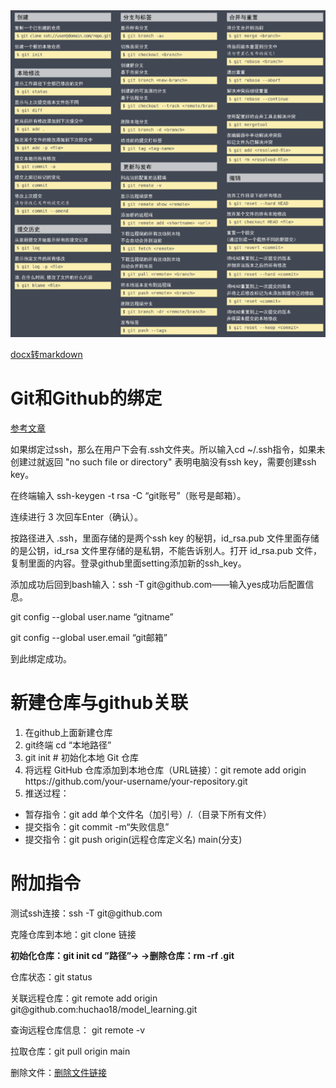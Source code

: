 <img src="./images/2025-10-28-12-28-15-image.png" title="" alt="" width="905">

[docx转markdown](https://lwebapp.com/zh/docx-to-markdown)

# Git和Github的绑定

[参考文章](https://blog.csdn.net/black_sneak/article/details/139600633)

如果绑定过ssh，那么在用户下会有\.ssh文件夹。所以输入cd ~/\.ssh指令，如果未创建过就返回 "no such file or directory" 表明电脑没有ssh key，需要创建ssh key。

在终端输入 ssh\-keygen \-t rsa \-C “git账号”（账号是邮箱）。

连续进行 3 次回车Enter（确认）。

按路径进入 \.ssh，里面存储的是两个ssh key 的秘钥，id\_rsa\.pub 文件里面存储的是公钥，id\_rsa 文件里存储的是私钥，不能告诉别人。打开 id\_rsa\.pub 文件，复制里面的内容。登录github里面setting添加新的ssh\_key。

添加成功后回到bash输入：ssh \-T git@github\.com——输入yes成功后配置信息。

git config \-\-global user\.name “gitname”

git config \-\-global user\.email “git邮箱”

到此绑定成功。

# __新建仓库与github关联__

1. 在github上面新建仓库
2. git终端 cd “本地路径”
3. git init  \# 初始化本地 Git 仓库
4. 将远程 GitHub 仓库添加到本地仓库（URL链接）：git remote add origin https://github\.com/your\-username/your\-repository\.git
5. 推送过程：
- 暂存指令：git add 单个文件名（加引号）/\.（目录下所有文件）
- 提交指令：git commit \-m“失败信息”
- 提交指令：git push origin\(远程仓库定义名\) main\(分支\)

# 附加指令

测试ssh连接：ssh \-T git@github\.com

克隆仓库到本地：git clone 链接

__初始化仓库：git init     cd ”路径”→ →删除仓库：rm \-rf \.git__

仓库状态：git status

关联远程仓库：git remote add origin git@github\.com:huchao18/model\_learning\.git

查询远程仓库信息： git remote \-v

拉取仓库：git pull origin main

删除文件：[删除文件链接](https://liaoxuefeng.com/books/git/time-travel/delete/index.html)
